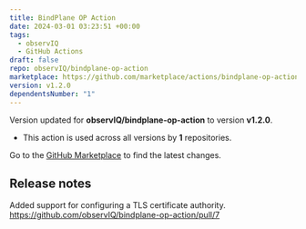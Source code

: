 ```yaml
---
title: BindPlane OP Action
date: 2024-03-01 03:23:51 +00:00
tags:
  - observIQ
  - GitHub Actions
draft: false
repo: observIQ/bindplane-op-action
marketplace: https://github.com/marketplace/actions/bindplane-op-action
version: v1.2.0
dependentsNumber: "1"
---
```



Version updated for **observIQ/bindplane-op-action** to version **v1.2.0**.
- This action is used across all versions by **1** repositories.

Go to the [GitHub Marketplace](https://github.com/marketplace/actions/bindplane-op-action) to find the latest changes.

## Release notes

Added support for configuring a TLS certificate authority. https://github.com/observIQ/bindplane-op-action/pull/7


